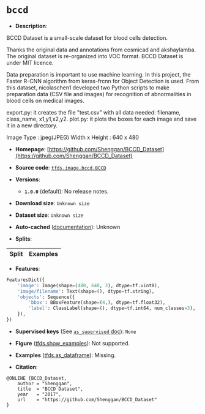 <div itemscope itemtype="http://schema.org/Dataset">
  <div itemscope itemprop="includedInDataCatalog" itemtype="http://schema.org/DataCatalog">
    <meta itemprop="name" content="TensorFlow Datasets" />
  </div>
  <meta itemprop="name" content="bccd" />
  <meta itemprop="description" content="BCCD Dataset is a small-scale dataset for blood cells detection.&#10;&#10;Thanks the original data and annotations from cosmicad and akshaylamba.&#10;The original dataset is re-organized into VOC format.&#10;BCCD Dataset is under MIT licence.&#10;&#10;Data preparation is important to use machine learning.&#10;In this project, the Faster R-CNN algorithm from keras-frcnn for Object Detection is used.&#10;From this dataset, nicolaschen1 developed two Python scripts to make&#10;preparation data (CSV file and images) for recognition of abnormalities&#10;in blood cells on medical images.&#10;&#10;export.py: it creates the file &quot;test.csv&quot; with all data needed: filename, class_name, x1,y1,x2,y2.&#10;plot.py: it plots the boxes for each image and save it in a new directory.&#10;&#10;Image Type : jpeg(JPEG)&#10;Width x Height : 640 x 480&#10;&#10;To use this dataset:&#10;&#10;```python&#10;import tensorflow_datasets as tfds&#10;&#10;ds = tfds.load(&#x27;bccd&#x27;, split=&#x27;train&#x27;)&#10;for ex in ds.take(4):&#10;  print(ex)&#10;```&#10;&#10;See [the guide](https://www.tensorflow.org/datasets/overview) for more&#10;informations on [tensorflow_datasets](https://www.tensorflow.org/datasets).&#10;&#10;" />
  <meta itemprop="url" content="https://www.tensorflow.org/datasets/catalog/bccd" />
  <meta itemprop="sameAs" content="https://github.com/Shenggan/BCCD_Dataset" />
  <meta itemprop="citation" content="@ONLINE {BCCD_Dataset,&#10;    author = &quot;Shenggan&quot;,&#10;    title  = &quot;BCCD Dataset&quot;,&#10;    year   = &quot;2017&quot;,&#10;    url    = &quot;https://github.com/Shenggan/BCCD_Dataset&quot;&#10;}" />
</div>

# `bccd`

*   **Description**:

BCCD Dataset is a small-scale dataset for blood cells detection.

Thanks the original data and annotations from cosmicad and akshaylamba. The
original dataset is re-organized into VOC format. BCCD Dataset is under MIT
licence.

Data preparation is important to use machine learning. In this project, the
Faster R-CNN algorithm from keras-frcnn for Object Detection is used. From this
dataset, nicolaschen1 developed two Python scripts to make preparation data (CSV
file and images) for recognition of abnormalities in blood cells on medical
images.

export.py: it creates the file "test.csv" with all data needed: filename,
class_name, x1,y1,x2,y2. plot.py: it plots the boxes for each image and save it
in a new directory.

Image Type : jpeg(JPEG) Width x Height : 640 x 480

*   **Homepage**:
    [https://github.com/Shenggan/BCCD_Dataset](https://github.com/Shenggan/BCCD_Dataset)

*   **Source code**:
    [`tfds.image.bccd.BCCD`](https://github.com/tensorflow/datasets/tree/master/tensorflow_datasets/image/bccd/bccd.py)

*   **Versions**:

    *   **`1.0.0`** (default): No release notes.

*   **Download size**: `Unknown size`

*   **Dataset size**: `Unknown size`

*   **Auto-cached**
    ([documentation](https://www.tensorflow.org/datasets/performances#auto-caching)):
    Unknown

*   **Splits**:

Split | Examples
:---- | -------:

*   **Features**:

```python
FeaturesDict({
    'image': Image(shape=(480, 640, 3), dtype=tf.uint8),
    'image/filename': Text(shape=(), dtype=tf.string),
    'objects': Sequence({
        'bbox': BBoxFeature(shape=(4,), dtype=tf.float32),
        'label': ClassLabel(shape=(), dtype=tf.int64, num_classes=3),
    }),
})
```

*   **Supervised keys** (See
    [`as_supervised` doc](https://www.tensorflow.org/datasets/api_docs/python/tfds/load#args)):
    `None`

*   **Figure**
    ([tfds.show_examples](https://www.tensorflow.org/datasets/api_docs/python/tfds/visualization/show_examples)):
    Not supported.

*   **Examples**
    ([tfds.as_dataframe](https://www.tensorflow.org/datasets/api_docs/python/tfds/as_dataframe)):
    Missing.

*   **Citation**:

```
@ONLINE {BCCD_Dataset,
    author = "Shenggan",
    title  = "BCCD Dataset",
    year   = "2017",
    url    = "https://github.com/Shenggan/BCCD_Dataset"
}
```
